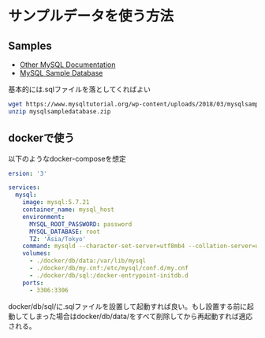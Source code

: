 サンプルデータを使う方法
===

## Samples
- [Other MySQL Documentation](https://dev.mysql.com/doc/index-other.html)
- [MySQL Sample Database](https://www.mysqltutorial.org/mysql-sample-database.aspx)

基本的には.sqlファイルを落としてくればよい

```sh
wget https://www.mysqltutorial.org/wp-content/uploads/2018/03/mysqlsampledatabase.zip
unzip mysqlsampledatabase.zip
```

## dockerで使う

以下のようなdocker-composeを想定

```yml
ersion: '3'

services:
  mysql:
    image: mysql:5.7.21
    container_name: mysql_host
    environment:
      MYSQL_ROOT_PASSWORD: password
      MYSQL_DATABASE: root
      TZ: 'Asia/Tokyo'
    command: mysqld --character-set-server=utf8mb4 --collation-server=utf8mb4_unicode_ci
    volumes:
      - ./docker/db/data:/var/lib/mysql
      - ./docker/db/my.cnf:/etc/mysql/conf.d/my.cnf
      - ./docker/db/sql:/docker-entrypoint-initdb.d
    ports:
      - 3306:3306
```

docker/db/sql/に.sqlファイルを設置して起動すれば良い。もし設置する前に起動してしまった場合はdocker/db/data/をすべて削除してから再起動すれば適応される。
